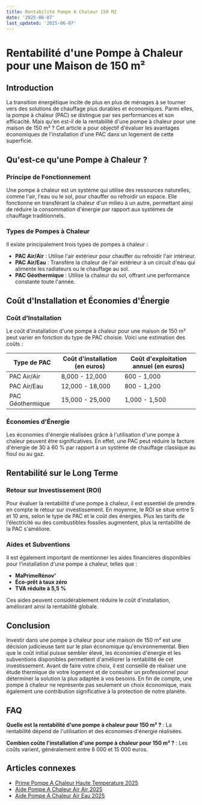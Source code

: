 ```yaml
---
title: Rentabilité Pompe A Chaleur 150 M2
date: '2025-06-07'
last_updated: '2025-06-07'
---
```


# Rentabilité d'une Pompe à Chaleur pour une Maison de 150 m²

## Introduction

La transition énergétique incite de plus en plus de ménages à se tourner vers des solutions de chauffage plus durables et économiques. Parmi elles, la pompe à chaleur (PAC) se distingue par ses performances et son efficacité. Mais qu'en est-il de la rentabilité d'une pompe à chaleur pour une maison de 150 m² ? Cet article a pour objectif d'évaluer les avantages économiques de l'installation d'une PAC dans un logement de cette superficie.

## Qu'est-ce qu'une Pompe à Chaleur ?

### Principe de Fonctionnement

Une pompe à chaleur est un système qui utilise des ressources naturelles, comme l'air, l'eau ou le sol, pour chauffer ou refroidir un espace. Elle fonctionne en transférant la chaleur d'un milieu à un autre, permettant ainsi de réduire la consommation d'énergie par rapport aux systèmes de chauffage traditionnels.

### Types de Pompes à Chaleur

Il existe principalement trois types de pompes à chaleur :

- **PAC Air/Air** : Utilise l'air extérieur pour chauffer ou refroidir l'air intérieur.
- **PAC Air/Eau** : Transfère la chaleur de l'air extérieur à un circuit d'eau qui alimente les radiateurs ou le chauffage au sol.
- **PAC Géothermique** : Utilise la chaleur du sol, offrant une performance constante toute l'année.

## Coût d'Installation et Économies d'Énergie

### Coût d'Installation

Le coût d'installation d'une pompe à chaleur pour une maison de 150 m² peut varier en fonction du type de PAC choisie. Voici une estimation des coûts :

| Type de PAC        | Coût d'installation (en euros) | Coût d'exploitation annuel (en euros) |
|--------------------|--------------------------------|---------------------------------------|
| PAC Air/Air        | 8,000 - 12,000                 | 600 - 1,000                           |
| PAC Air/Eau        | 12,000 - 18,000                | 800 - 1,200                           |
| PAC Géothermique   | 15,000 - 25,000                | 1,000 - 1,500                         |

### Économies d'Énergie

Les économies d'énergie réalisées grâce à l'utilisation d'une pompe à chaleur peuvent être significatives. En effet, une PAC peut réduire la facture d'énergie de 30 à 60 % par rapport à un système de chauffage classique au fioul ou au gaz.

## Rentabilité sur le Long Terme

### Retour sur Investissement (ROI)

Pour évaluer la rentabilité d'une pompe à chaleur, il est essentiel de prendre en compte le retour sur investissement. En moyenne, le ROI se situe entre 5 et 10 ans, selon le type de PAC et le coût des énergies. Plus les tarifs de l’électricité ou des combustibles fossiles augmentent, plus la rentabilité de la PAC s'améliore.

### Aides et Subventions

Il est également important de mentionner les aides financières disponibles pour l'installation d'une pompe à chaleur, telles que :

- **MaPrimeRénov'**
- **Éco-prêt à taux zéro**
- **TVA réduite à 5,5 %**

Ces aides peuvent considérablement réduire le coût d'installation, améliorant ainsi la rentabilité globale.

## Conclusion

Investir dans une pompe à chaleur pour une maison de 150 m² est une décision judicieuse tant sur le plan économique qu'environnemental. Bien que le coût initial puisse sembler élevé, les économies d'énergie et les subventions disponibles permettent d'améliorer la rentabilité de cet investissement. Avant de faire votre choix, il est conseillé de réaliser une étude thermique de votre logement et de consulter un professionnel pour déterminer la solution la plus adaptée à vos besoins. En fin de compte, une pompe à chaleur ne représente pas seulement un choix économique, mais également une contribution significative à la protection de notre planète.

## FAQ
**Quelle est la rentabilité d'une pompe à chaleur pour 150 m² ?**
: La rentabilité dépend de l'utilisation et des économies d'énergie réalisées.

**Combien coûte l'installation d'une pompe à chaleur pour 150 m² ?**
: Les coûts varient, généralement entre 8 000 et 15 000 euros.

## Articles connexes
- [Prime Pompe A Chaleur Haute Temperature 2025](/prime-pompe-a-chaleur-haute-temperature-2025/)
- [Aide Pompe A Chaleur Air Air 2025](/aide-pompe-a-chaleur-air-air-2025/)
- [Aide Pompe A Chaleur Air Eau 2025](/aide-pompe-a-chaleur-air-eau-2025/)


<script type="application/ld+json">
{
  "@context": "https://schema.org",
  "@type": "FAQPage",
  "mainEntity": [
    {
      "@type": "Question",
      "name": "Quelle est la rentabilité d'une pompe à chaleur pour 150 m² ?",
      "acceptedAnswer": {
        "@type": "Answer",
        "text": "La rentabilité dépend de l'utilisation et des économies d'énergie réalisées."
      }
    },
    {
      "@type": "Question",
      "name": "Combien coûte l'installation d'une pompe à chaleur pour 150 m² ?",
      "acceptedAnswer": {
        "@type": "Answer",
        "text": "Les coûts varient, généralement entre 8 000 et 15 000 euros."
      }
    }
  ]
}
</script>